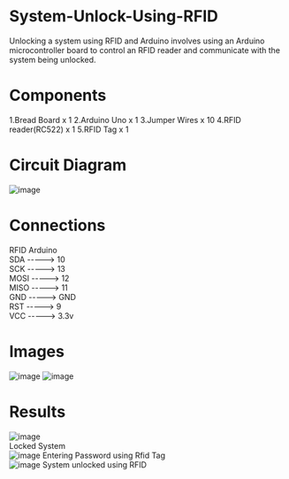 # System-Unlock-Using-RFID

Unlocking a system using RFID and Arduino involves using an Arduino microcontroller board to control an RFID reader and communicate with the system being unlocked.

# Components

1.Bread Board x 1
2.Arduino Uno x 1
3.Jumper Wires x 10
4.RFID reader(RC522) x 1
5.RFID Tag x 1

# Circuit Diagram

![image](https://user-images.githubusercontent.com/73241374/236282887-d26ef7f1-c15c-4428-8f76-0a2a0a35e16b.png)

# Connections

RFID     Arduino <br/>
SDA -----> 10 <br/>
SCK -----> 13 <br/>
MOSI -----> 12 <br/>
MISO -----> 11 <br/>
GND -----> GND <br/>
RST -----> 9 <br/>
VCC -----> 3.3v<br/>

# Images

![image](https://user-images.githubusercontent.com/73241374/236283392-6c0b6ba0-64f8-4594-9df4-b08bb14ae3a5.png)
![image](https://user-images.githubusercontent.com/73241374/236283426-0f33080a-d27e-458a-95f6-2943eca7f9d2.png)

# Results
![image](https://user-images.githubusercontent.com/73241374/236283500-1a233e24-e039-4379-a702-2ec93b43e1ef.png) <br/>
Locked System <br/>
![image](https://user-images.githubusercontent.com/73241374/236283547-0421035b-9ccd-47a0-bb27-f9f8ff29ca2c.png)
Entering Password using Rfid Tag <br/>
![image](https://user-images.githubusercontent.com/73241374/236283587-74f9d1a6-1833-417d-ad5e-44cc8b30f7b8.png)
System unlocked using RFID <br/>
